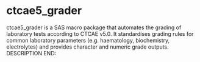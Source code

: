 # ctcae5_grader
ctcae5_grader is a SAS macro package that automates the grading of laboratory tests according to CTCAE v5.0. It standardises grading rules for common laboratory parameters (e.g. haematology, biochemistry, electrolytes) and provides character and numeric grade outputs. DESCRIPTION END:
